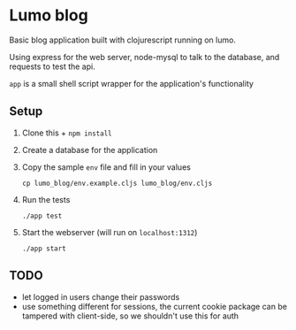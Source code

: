 # Lumo blog

Basic blog application built with clojurescript running on lumo.

Using express for the web server, node-mysql to talk to the database, and
requests to test the api.

`app` is a small shell script wrapper for the application's functionality

## Setup

1. Clone this + `npm install`

1. Create a database for the application

1. Copy the sample `env` file and fill in your values

    ```
    cp lumo_blog/env.example.cljs lumo_blog/env.cljs
    ```

1. Run the tests

    ```
    ./app test
    ```

1. Start the webserver (will run on `localhost:1312`)

    ```
    ./app start
    ```

## TODO

- let logged in users change their passwords
- use something different for sessions, the current cookie package can be
  tampered with client-side, so we shouldn't use this for auth
